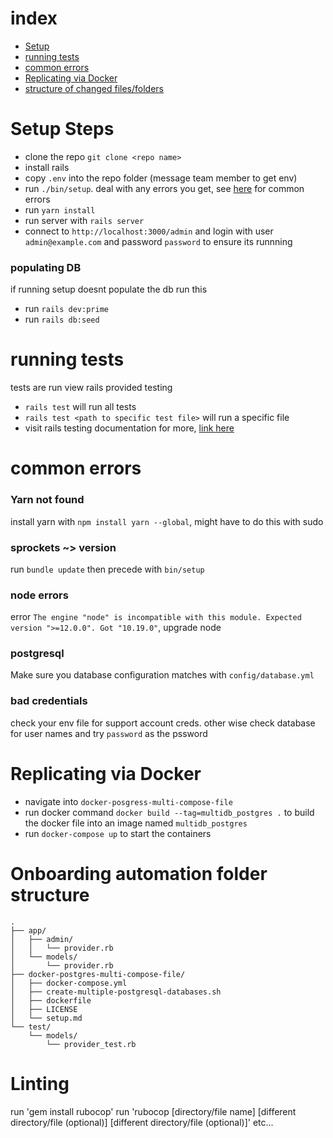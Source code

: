 # index
 * [Setup](#setup-steps)
 * [running tests](#running-tests)
 * [common errors](#common-errors)
 * [Replicating via Docker](#Replicating-via-Docker)
 * [structure of changed files/folders](#Onboarding-automation-folder-structure)

# Setup Steps
 * clone the repo `git clone <repo name>`
 * install rails
 * copy `.env` into the repo folder (message team member to get env)
 * run `./bin/setup`. deal with any errors you get, see [here](#common-errors) for common errors
 * run `yarn install`
 * run server with `rails server`
 * connect to `http://localhost:3000/admin` and login with user `admin@example.com` and password `password` to ensure its runnning
### populating DB
if running setup doesnt populate the db run this
 * run `rails dev:prime`
 * run `rails db:seed`
# running tests
tests are run view rails provided testing
 * `rails test` will run all tests
 * `rails test <path to specific test file>` will run a specific file
 * visit rails testing documentation for more, [link here](https://guides.rubyonrails.org/testing.html)

# common errors
### Yarn not found
install yarn with `npm install yarn --global`, might have to do this with sudo
### sprockets ~> version
run `bundle update` then precede with `bin/setup`
### node errors
error `The engine "node" is incompatible with this module. Expected version ">=12.0.0". Got "10.19.0"`, upgrade node
### postgresql
Make sure you database configuration matches with `config/database.yml`
### bad credentials
check your env file for support account creds. other wise check database for user names and try `password` as the pssword

# Replicating via Docker

 * navigate into `docker-posgress-multi-compose-file`
 * run docker command `docker build --tag=multidb_postgres .` to build the docker file into an image named `multidb_postgres`
 * run `docker-compose up` to start the containers 

# Onboarding automation folder structure
```
.
├── app/
│   ├── admin/
│   │   └── provider.rb
│   └── models/
│       └── provider.rb
├── docker-postgres-multi-compose-file/
│   ├── docker-compose.yml
│   ├── create-multiple-postgresql-databases.sh
│   ├── dockerfile
│   ├── LICENSE
│   └── setup.md
└── test/
    └── models/
        └── provider_test.rb
```

# Linting

run 'gem install rubocop'
run 'rubocop [directory/file name] [different directory/file (optional)] [different directory/file (optional)]' etc...
